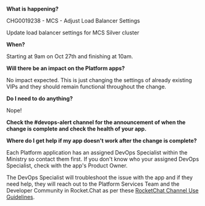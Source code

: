 
**What is happening?**

CHG0019238 - MCS - Adjust Load Balancer Settings

Update load balancer settings for MCS Silver cluster

**When?**

Starting at 9am on Oct 27th and finishing at 10am.

**Will there be an impact on the Platform apps?**

No impact expected. This is just changing the settings of already existing VIPs and they should remain functional throughout the change.

**Do I need to do anything?**

Nope!

**Check the #devops-alert channel for the announcement of when the change is complete and check the health of your app.**

**Where do I get help if my app doesn't work after the change is complete?**

Each Platform application has an assigned DevOps Specialist within the Ministry so contact them first. If you don't know who your assigned DevOps Specialist, check with the app's Product Owner.

The DevOps Specialist will troubleshoot the issue with the app and if they need help, they will reach out to the Platform Services Team and the Developer Community in Rocket.Chat as per these [RocketChat Channel Use Guidelines](
https://developer.gov.bc.ca/Getting-human-support-for-issues-not-covered-by-devops-requests).

